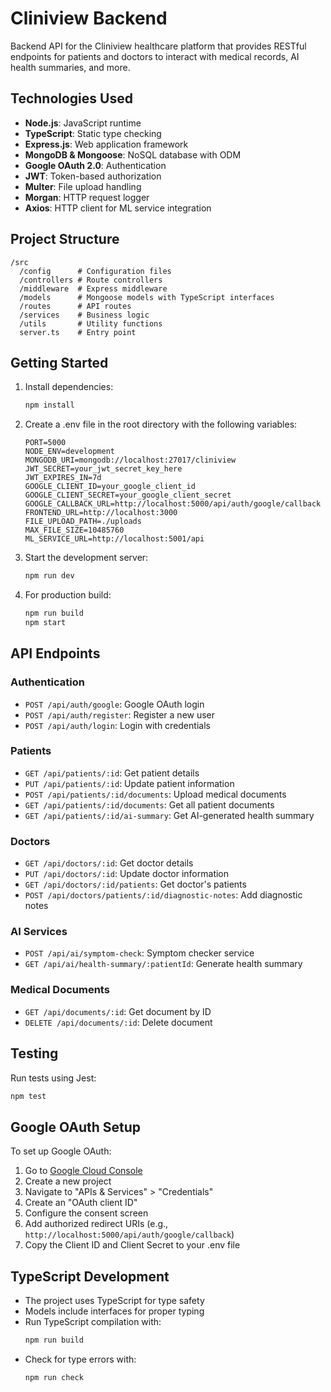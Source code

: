 # Cliniview Backend

Backend API for the Cliniview healthcare platform that provides RESTful endpoints for patients and doctors to interact with medical records, AI health summaries, and more.

## Technologies Used

- **Node.js**: JavaScript runtime
- **TypeScript**: Static type checking
- **Express.js**: Web application framework
- **MongoDB & Mongoose**: NoSQL database with ODM
- **Google OAuth 2.0**: Authentication
- **JWT**: Token-based authorization
- **Multer**: File upload handling
- **Morgan**: HTTP request logger
- **Axios**: HTTP client for ML service integration

## Project Structure

```
/src
  /config      # Configuration files
  /controllers # Route controllers
  /middleware  # Express middleware
  /models      # Mongoose models with TypeScript interfaces
  /routes      # API routes
  /services    # Business logic
  /utils       # Utility functions
  server.ts    # Entry point
```

## Getting Started

1. Install dependencies:
   ```bash
   npm install
   ```

2. Create a .env file in the root directory with the following variables:
   ```
   PORT=5000
   NODE_ENV=development
   MONGODB_URI=mongodb://localhost:27017/cliniview
   JWT_SECRET=your_jwt_secret_key_here
   JWT_EXPIRES_IN=7d
   GOOGLE_CLIENT_ID=your_google_client_id
   GOOGLE_CLIENT_SECRET=your_google_client_secret
   GOOGLE_CALLBACK_URL=http://localhost:5000/api/auth/google/callback
   FRONTEND_URL=http://localhost:3000
   FILE_UPLOAD_PATH=./uploads
   MAX_FILE_SIZE=10485760
   ML_SERVICE_URL=http://localhost:5001/api
   ```

3. Start the development server:
   ```bash
   npm run dev
   ```

4. For production build:
   ```bash
   npm run build
   npm start
   ```

## API Endpoints

### Authentication
- `POST /api/auth/google`: Google OAuth login
- `POST /api/auth/register`: Register a new user
- `POST /api/auth/login`: Login with credentials

### Patients
- `GET /api/patients/:id`: Get patient details
- `PUT /api/patients/:id`: Update patient information
- `POST /api/patients/:id/documents`: Upload medical documents
- `GET /api/patients/:id/documents`: Get all patient documents
- `GET /api/patients/:id/ai-summary`: Get AI-generated health summary

### Doctors
- `GET /api/doctors/:id`: Get doctor details
- `PUT /api/doctors/:id`: Update doctor information
- `GET /api/doctors/:id/patients`: Get doctor's patients
- `POST /api/doctors/patients/:id/diagnostic-notes`: Add diagnostic notes

### AI Services
- `POST /api/ai/symptom-check`: Symptom checker service
- `GET /api/ai/health-summary/:patientId`: Generate health summary

### Medical Documents
- `GET /api/documents/:id`: Get document by ID
- `DELETE /api/documents/:id`: Delete document

## Testing

Run tests using Jest:
```bash
npm test
```

## Google OAuth Setup

To set up Google OAuth:

1. Go to [Google Cloud Console](https://console.cloud.google.com/)
2. Create a new project
3. Navigate to "APIs & Services" > "Credentials"
4. Create an "OAuth client ID"
5. Configure the consent screen
6. Add authorized redirect URIs (e.g., `http://localhost:5000/api/auth/google/callback`)
7. Copy the Client ID and Client Secret to your .env file

## TypeScript Development

- The project uses TypeScript for type safety
- Models include interfaces for proper typing
- Run TypeScript compilation with:
  ```bash
  npm run build
  ```
- Check for type errors with:
  ```bash
  npm run check
  ```